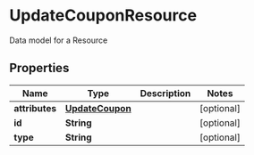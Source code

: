 

# UpdateCouponResource

Data model for a Resource

## Properties

Name | Type | Description | Notes
------------ | ------------- | ------------- | -------------
**attributes** | [**UpdateCoupon**](UpdateCoupon.md) |  |  [optional]
**id** | **String** |  |  [optional]
**type** | **String** |  |  [optional]



